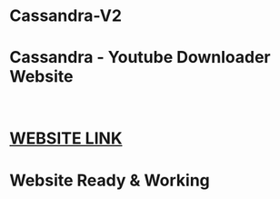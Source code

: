# Cassandra-V2
# Cassandra - Youtube Downloader Website

<br />

# [WEBSITE LINK](https://rj-cassandra-v2.herokuapp.com/)


# Website  Ready & Working
